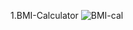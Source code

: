 1.BMI-Calculator
![BMI-cal](https://github.com/92kareeem/Internship_OIBSIP/assets/110279232/b0bb8712-90fe-4a0b-b3ec-11b5d6c0880a)

